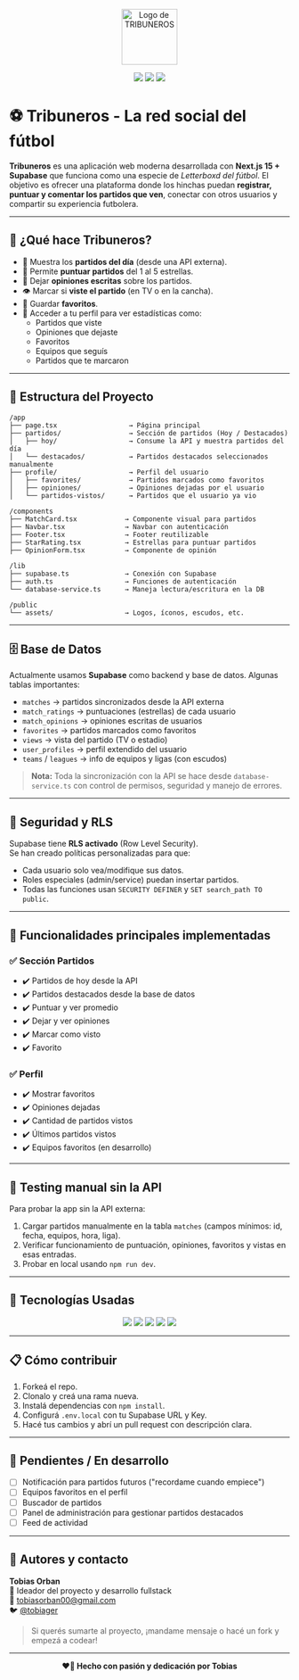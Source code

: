 <p align="center">
  <img src="./assets/Tribuneros.png" alt="Logo de TRIBUNEROS" width="100"/>
</p>

<p align="center">
  <img src="https://img.shields.io/badge/Next.js-000000?style=for-the-badge&logo=nextdotjs&logoColor=white"/>
  <img src="https://img.shields.io/badge/Supabase-3ECF8E?style=for-the-badge&logo=supabase&logoColor=white"/>
  <img src="https://img.shields.io/badge/Estado-En%20Desarrollo-yellow?style=for-the-badge"/>
</p>

# ⚽ Tribuneros - La red social del fútbol

**Tribuneros** es una aplicación web moderna desarrollada con **Next.js 15 + Supabase** que funciona como una especie de *Letterboxd del fútbol*. El objetivo es ofrecer una plataforma donde los hinchas puedan **registrar, puntuar y comentar los partidos que ven**, conectar con otros usuarios y compartir su experiencia futbolera.

---

## 🧠 ¿Qué hace Tribuneros?

- 📅 Muestra los **partidos del día** (desde una API externa).
- 🌟 Permite **puntuar partidos** del 1 al 5 estrellas.
- 💬 Dejar **opiniones escritas** sobre los partidos.
- 👁️ Marcar si **viste el partido** (en TV o en la cancha).
- 📌 Guardar **favoritos**.
- 👤 Acceder a tu perfil para ver estadísticas como:
  - Partidos que viste
  - Opiniones que dejaste
  - Favoritos
  - Equipos que seguís
  - Partidos que te marcaron

---

## 🧱 Estructura del Proyecto

```
/app
├── page.tsx                  → Página principal
├── partidos/                 → Sección de partidos (Hoy / Destacados)
│   ├── hoy/                  → Consume la API y muestra partidos del día
│   └── destacados/           → Partidos destacados seleccionados manualmente
├── profile/                  → Perfil del usuario
│   ├── favorites/            → Partidos marcados como favoritos
│   ├── opiniones/            → Opiniones dejadas por el usuario
│   └── partidos-vistos/      → Partidos que el usuario ya vio

/components
├── MatchCard.tsx            → Componente visual para partidos
├── Navbar.tsx               → Navbar con autenticación
├── Footer.tsx               → Footer reutilizable
├── StarRating.tsx           → Estrellas para puntuar partidos
├── OpinionForm.tsx          → Componente de opinión

/lib
├── supabase.ts              → Conexión con Supabase
├── auth.ts                  → Funciones de autenticación
└── database-service.ts      → Maneja lectura/escritura en la DB

/public
└── assets/                  → Logos, íconos, escudos, etc.
```

---
## 🗄️ Base de Datos

Actualmente usamos **Supabase** como backend y base de datos. Algunas tablas importantes:

- `matches` → partidos sincronizados desde la API externa
- `match_ratings` → puntuaciones (estrellas) de cada usuario
- `match_opinions` → opiniones escritas de usuarios
- `favorites` → partidos marcados como favoritos
- `views` → vista del partido (TV o estadio)
- `user_profiles` → perfil extendido del usuario
- `teams` / `leagues` → info de equipos y ligas (con escudos)

> **Nota:** Toda la sincronización con la API se hace desde `database-service.ts` con control de permisos, seguridad y manejo de errores.

---

## 🔐 Seguridad y RLS

Supabase tiene **RLS activado** (Row Level Security).  
Se han creado políticas personalizadas para que:

- Cada usuario solo vea/modifique sus datos.
- Roles especiales (admin/service) puedan insertar partidos.
- Todas las funciones usan `SECURITY DEFINER` y `SET search_path TO public`.

---

## 🔧 Funcionalidades principales implementadas

### ✅ Sección Partidos

- ✔️ Partidos de hoy desde la API
- ✔️ Partidos destacados desde la base de datos
- ✔️ Puntuar y ver promedio
- ✔️ Dejar y ver opiniones
- ✔️ Marcar como visto
- ✔️ Favorito

### ✅ Perfil

- ✔️ Mostrar favoritos
- ✔️ Opiniones dejadas
- ✔️ Cantidad de partidos vistos
- ✔️ Últimos partidos vistos
- ✔️ Equipos favoritos (en desarrollo)

---

## 🧪 Testing manual sin la API

Para probar la app sin la API externa:

1. Cargar partidos manualmente en la tabla `matches` (campos mínimos: id, fecha, equipos, hora, liga).
2. Verificar funcionamiento de puntuación, opiniones, favoritos y vistas en esas entradas.
3. Probar en local usando `npm run dev`.

---

## 🧰 Tecnologías Usadas

<p align="center">
  <img src="https://img.shields.io/badge/Next.js-000000?style=for-the-badge&logo=nextdotjs"/>
  <img src="https://img.shields.io/badge/Supabase-3ECF8E?style=for-the-badge&logo=supabase"/>
  <img src="https://img.shields.io/badge/TypeScript-3178C6?style=for-the-badge&logo=typescript"/>
  <img src="https://img.shields.io/badge/PostgreSQL-336791?style=for-the-badge&logo=postgresql"/>
  <img src="https://img.shields.io/badge/TailwindCSS-38B2AC?style=for-the-badge&logo=tailwindcss"/>
</p>

---

## 📋 Cómo contribuir

1. Forkeá el repo.
2. Clonalo y creá una rama nueva.
3. Instalá dependencias con `npm install`.
4. Configurá `.env.local` con tu Supabase URL y Key.
5. Hacé tus cambios y abrí un pull request con descripción clara.

---

## 📌 Pendientes / En desarrollo

- [ ] Notificación para partidos futuros ("recordame cuando empiece")
- [ ] Equipos favoritos en el perfil
- [ ] Buscador de partidos
- [ ] Panel de administración para gestionar partidos destacados
- [ ] Feed de actividad

---

## 🤝 Autores y contacto

**Tobias Orban**  
🧠 Ideador del proyecto y desarrollo fullstack  
📧 tobiasorban00@gmail.com  
🐦 [@tobiager](https://twitter.com/tobiager)

> Si querés sumarte al proyecto, ¡mandame mensaje o hacé un fork y empezá a codear!

---

<p align="center"><b>❤️🐔 Hecho con pasión y dedicación por Tobias</b></p>
